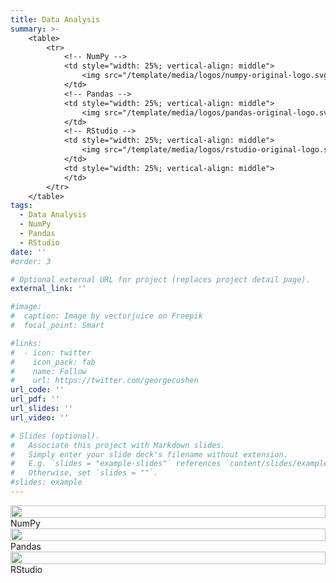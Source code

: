 ```yaml
---
title: Data Analysis
summary: >-
    <table>
        <tr>
            <!-- NumPy -->
            <td style="width: 25%; vertical-align: middle">
                <img src="/template/media/logos/numpy-original-logo.svg" style="width: 100%; height: 100%" />
            </td>
            <!-- Pandas -->
            <td style="width: 25%; vertical-align: middle">
                <img src="/template/media/logos/pandas-original-logo.svg" style="width: 100%; height: 100%" />
            </td>
            <!-- RStudio -->
            <td style="width: 25%; vertical-align: middle">
                <img src="/template/media/logos/rstudio-original-logo.svg" style="width: 100%; height: 100%" />
            </td>
            <td style="width: 25%; vertical-align: middle">
            </td>
        </tr>
    </table>
tags:
  - Data Analysis
  - NumPy
  - Pandas
  - RStudio
date: ''
#order: 3

# Optional external URL for project (replaces project detail page).
external_link: ''

#image:
#  caption: Image by vectorjuice on Freepik
#  focal_point: Smart

#links:
#  - icon: twitter
#    icon_pack: fab
#    name: Follow
#    url: https://twitter.com/georgecushen
url_code: ''
url_pdf: ''
url_slides: ''
url_video: ''

# Slides (optional).
#   Associate this project with Markdown slides.
#   Simply enter your slide deck's filename without extension.
#   E.g. `slides = "example-slides"` references `content/slides/example-slides.md`.
#   Otherwise, set `slides = ""`.
#slides: example
---
```

<!--
    NumPy
-->
<div class="row">
    <div class="col-2" style="display: grid; align-items: center">
        <img src="/template/media/logos/numpy-original-logo.svg" style="width: 100%; height: 100%" />
    </div>
    <div class="col-10" style="display: grid; align-items: center">
        <div class="skills-content">
            <span class="skills-name">
                NumPy
            </span>
            <div class="skills-wrapper">
                <div class="skills-percent" style="width: 80%">
                </div>
            </div>
        </div>
    </div>
</div>
<!--
    Pandas
-->
<div class="row">
    <div class="col-2" style="display: grid; align-items: center">
        <img src="/template/media/logos/pandas-original-logo.svg" style="width: 100%; height: 100%" />
    </div>
    <div class="col-10" style="display: grid; align-items: center">
        <div class="skills-content">
            <span class="skills-name">
                Pandas
            </span>
            <div class="skills-wrapper">
                <div class="skills-percent" style="width: 80%">
                </div>
            </div>
        </div>
    </div>
</div>
<!--
    RStudio
-->
<div class="row">
    <div class="col-2" style="display: grid; align-items: center">
        <img src="/template/media/logos/rstudio-original-logo.svg" style="width: 100%; height: 100%" />
    </div>
    <div class="col-10" style="display: grid; align-items: center">
        <div class="skills-content">
            <span class="skills-name">
                RStudio
            </span>
            <div class="skills-wrapper">
                <div class="skills-percent" style="width: 65%">
                </div>
            </div>
        </div>
    </div>
</div>
<!--
    ADD NEW
<div class="row">
    <div class="col-2" style="display: grid; align-items: center">
        SVG or Image Object HERE
    </div>
    <div class="col-10" style="display: grid; align-items: center">
        <div class="skills-content">
            <span class="skills-name">
                Name of skill
            </span>
            <div class="skills-wrapper">
                <div class="skills-percent" style="width: 80%">
                </div>
            </div>
        </div>
    </div>
</div>
-->
